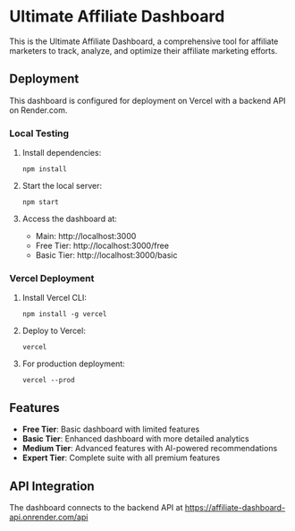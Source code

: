# Ultimate Affiliate Dashboard

This is the Ultimate Affiliate Dashboard, a comprehensive tool for affiliate marketers to track, analyze, and optimize their affiliate marketing efforts.

## Deployment

This dashboard is configured for deployment on Vercel with a backend API on Render.com.

### Local Testing

1. Install dependencies:
   ```
   npm install
   ```

2. Start the local server:
   ```
   npm start
   ```

3. Access the dashboard at:
   - Main: http://localhost:3000
   - Free Tier: http://localhost:3000/free
   - Basic Tier: http://localhost:3000/basic

### Vercel Deployment

1. Install Vercel CLI:
   ```
   npm install -g vercel
   ```

2. Deploy to Vercel:
   ```
   vercel
   ```

3. For production deployment:
   ```
   vercel --prod
   ```

## Features

- **Free Tier**: Basic dashboard with limited features
- **Basic Tier**: Enhanced dashboard with more detailed analytics
- **Medium Tier**: Advanced features with AI-powered recommendations
- **Expert Tier**: Complete suite with all premium features

## API Integration

The dashboard connects to the backend API at https://affiliate-dashboard-api.onrender.com/api
